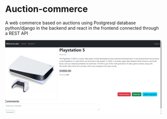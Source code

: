 # Auction-commerce

A web commerce based on auctions using Postgresql database python/django in the backend and react in the frontend connected through a REST API

![preview](./screenshot.png)

